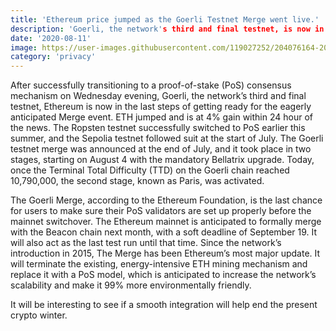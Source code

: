 ```yaml
---
title: 'Ethereum price jumped as the Goerli Testnet Merge went live.'
description: 'Goerli, the network's third and final testnet, is now in the closing stages of preparation for the much-anticipated Merge event.'
date: '2020-08-11'
image: https://user-images.githubusercontent.com/119027252/204076164-20fc7f6b-7df1-4912-9aee-b2f21238a3ac.png
category: 'privacy'
---
```


After successfully transitioning to a proof-of-stake (PoS) consensus mechanism on Wednesday evening, Goerli, the network’s third and final testnet, Ethereum is now in the last steps of getting ready for the eagerly anticipated Merge event. ETH jumped and is at 4% gain within 24 hour of the news. The Ropsten testnet successfully switched to PoS earlier this summer, and the Sepolia testnet followed suit at the start of July. The Goerli testnet merge was announced at the end of July, and it took place in two stages, starting on August 4 with the mandatory Bellatrix upgrade. Today, once the Terminal Total Difficulty (TTD) on the Goerli chain reached 10,790,000, the second stage, known as Paris, was activated.

The Goerli Merge, according to the Ethereum Foundation, is the last chance for users to make sure their PoS validators are set up properly before the mainnet switchover. The Ethereum mainnet is anticipated to formally merge with the Beacon chain next month, with a soft deadline of September 19. It will also act as the last test run until that time. Since the network’s introduction in 2015, The Merge has been Ethereum’s most major update. It will terminate the existing, energy-intensive ETH mining mechanism and replace it with a PoS model, which is anticipated to increase the network’s scalability and make it 99% more environmentally friendly.

It will be interesting to see if a smooth integration will help end the present crypto winter.
